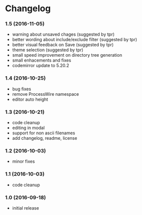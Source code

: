 # Changelog

### 1.5 (2016-11-05)
- warning about unsaved chages (suggested by tpr)
- better wording about include/exclude filter (suggested by tpr)
- better visual feedback on Save (suggested by tpr)
- theme selection (suggested by tpr)
- small speed improvement on directory tree generation
- small enhacements and fixes
- codemirror update to 5.20.2

### 1.4 (2016-10-25)
- bug fixes
- remove ProcessWire namespace
- editor auto height

### 1.3 (2016-10-21)
- code cleanup
- editing in modal
- support for non ascii filenames
- add changelog, readme, license

### 1.2 (2016-10-03)
- minor fixes

### 1.1 (2016-10-03)
- code cleanup

### 1.0 (2016-09-18)
- initial release
